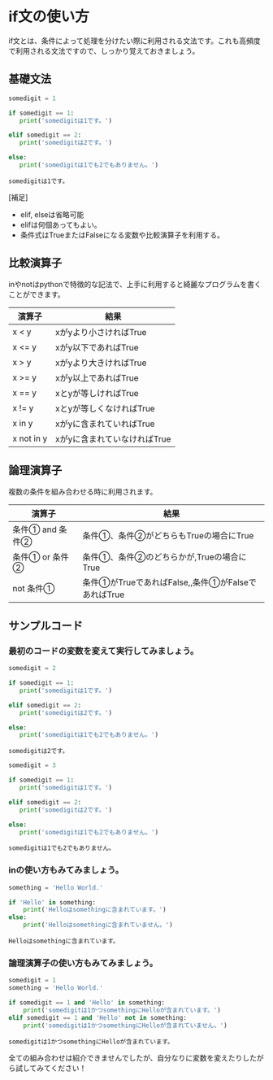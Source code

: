 # if文の使い方
if文とは、条件によって処理を分けたい際に利用される文法です。これも高頻度で利用される文法ですので、しっかり覚えておきましょう。

## 基礎文法


```python
somedigit = 1

if somedigit == 1:
   print('somedigitは1です。')

elif somedigit == 2:
   print('somedigitは2です。')

else:
   print('somedigitは1でも2でもありません。')
```

    somedigitは1です。


[補足]
* elif, elseは省略可能
* elifは何個あってもよい。
* 条件式はTrueまたはFalseになる変数や比較演算子を利用する。

## 比較演算子
inやnotはpythonで特徴的な記法で、上手に利用すると綺麗なプログラムを書くことができます。

| 演算子 | 結果 |
|---|---|
| x < y | xがyより小さければTrue |
| x <= y | xがy以下であればTrue |
| x > y | xがyより大きければTrue |
| x >= y | xがy以上であればTrue |
| x == y | xとyが等しければTrue |
| x != y | xとyが等しくなければTrue |
| x in y | xがyに含まれていればTrue |
| x not in y | xがyに含まれていなければTrue |

## 論理演算子
複数の条件を組み合わせる時に利用されます。

| 演算子 | 結果 |
|---|---|
| 条件① and 条件② | 条件①、条件②がどちらもTrueの場合にTrue |
| 条件① or 条件② | 条件①、条件②のどちらかが,Trueの場合にTrue |
| not 条件① | 条件①がTrueであればFalse,,条件①がFalseであればTrue |

## サンプルコード
### 最初のコードの変数を変えて実行してみましょう。


```python
somedigit = 2

if somedigit == 1:
   print('somedigitは1です。')

elif somedigit == 2:
   print('somedigitは2です。')

else:
   print('somedigitは1でも2でもありません。')
```

    somedigitは2です。



```python
somedigit = 3

if somedigit == 1:
   print('somedigitは1です。')

elif somedigit == 2:
   print('somedigitは2です。')

else:
   print('somedigitは1でも2でもありません。')
```

    somedigitは1でも2でもありません。


### inの使い方もみてみましょう。


```python
something = 'Hello World.'

if 'Hello' in something:
    print('Helloはsomethingに含まれています。')
else:
    print('Helloはsomethingに含まれていません。')
```

    Helloはsomethingに含まれています。


### 論理演算子の使い方もみてみましょう。


```python
somedigit = 1
something = 'Hello World.'

if somedigit == 1 and 'Hello' in something:
    print('somedigitは1かつsomethingにHelloが含まれています。')
elif somedigit == 1 and 'Hello' not in something:
    print('somedigitは1かつsomethingにHelloが含まれていません。')
```

    somedigitは1かつsomethingにHelloが含まれています。


全ての組み合わせは紹介できませんでしたが、自分なりに変数を変えたりしたがら試してみてください！
